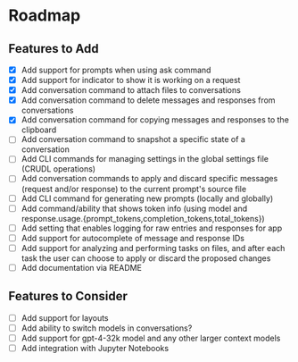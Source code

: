 # Roadmap

## Features to Add

- [x] Add support for prompts when using ask command
- [x] Add support for indicator to show it is working on a request
- [x] Add conversation command to attach files to conversations
- [x] Add conversation command to delete messages and responses from conversations
- [x] Add conversation command for copying messages and responses to the clipboard
- [ ] Add conversation command to snapshot a specific state of a conversation
- [ ] Add CLI commands for managing settings in the global settings file (CRUDL operations)
- [ ] Add conversation commands to apply and discard specific messages (request and/or response) to the current prompt's source file
- [ ] Add CLI command for generating new prompts (locally and globally)
- [ ] Add command/ability that shows token info (using model and response.usage.{prompt_tokens,completion_tokens,total_tokens})
- [ ] Add setting that enables logging for raw entries and responses for app
- [ ] Add support for autocomplete of message and response IDs
- [ ] Add support for analyzing and performing tasks on files, and after each task the user can choose to apply or discard the proposed changes
- [ ] Add documentation via README

## Features to Consider

- [ ] Add support for layouts
- [ ] Add ability to switch models in conversations?
- [ ] Add support for gpt-4-32k model and any other larger context models
- [ ] Add integration with Jupyter Notebooks

